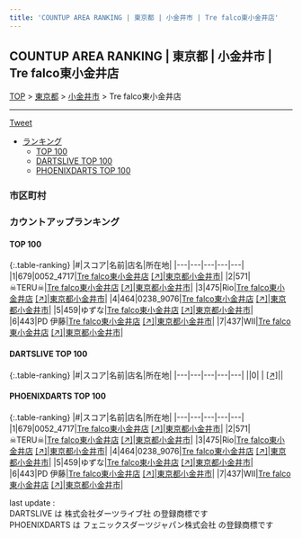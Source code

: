 ```yaml
---
title: 'COUNTUP AREA RANKING | 東京都 | 小金井市 | Tre falco東小金井店'
---
```

## COUNTUP AREA RANKING | 東京都 | 小金井市 | Tre falco東小金井店

[TOP](/darts/rank/) > [東京都](/darts/rank/東京都/) > [小金井市](/darts/rank/東京都/小金井市/) > Tre falco東小金井店

___

<a href="https://twitter.com/share?ref_src=twsrc%5Etfw" data-text="COUNTUP AREA RANKING | 東京都小金井市Tre falco東小金井店" class="twitter-share-button" data-hashtags="DARTSLIVE,PHOENIXDARTS,darts,ダーツ" data-show-count="false">Tweet</a>

* [ランキング](#カウントアップランキング)
    * [TOP 100](#top-100)
    * [DARTSLIVE TOP 100](#dartslive-top-100)
    * [PHOENIXDARTS TOP 100](#phoenixdarts-top-100)

### 市区町村

<ul>

</ul>

### カウントアップランキング

#### TOP 100



{:.table-ranking}
|#|スコア|名前|店名|所在地|
|---|---|---|---|---|
|1|679|<span class="rank-name-pd">0052_4717</span>|<a href="/darts/rank/shops/82129.html">Tre falco東小金井店</a> <a href="https://vs.phoenixdarts.com/jp/shop/shopDetailInfo/s_82129?s_seq=82129">[↗]</a>|<a href="/darts/rank/東京都/小金井市">東京都小金井市</a>|
|2|571|<span class="rank-name-pd">☠TERU☠</span>|<a href="/darts/rank/shops/82129.html">Tre falco東小金井店</a> <a href="https://vs.phoenixdarts.com/jp/shop/shopDetailInfo/s_82129?s_seq=82129">[↗]</a>|<a href="/darts/rank/東京都/小金井市">東京都小金井市</a>|
|3|475|<span class="rank-name-pd">Rio</span>|<a href="/darts/rank/shops/82129.html">Tre falco東小金井店</a> <a href="https://vs.phoenixdarts.com/jp/shop/shopDetailInfo/s_82129?s_seq=82129">[↗]</a>|<a href="/darts/rank/東京都/小金井市">東京都小金井市</a>|
|4|464|<span class="rank-name-pd">0238_9076</span>|<a href="/darts/rank/shops/82129.html">Tre falco東小金井店</a> <a href="https://vs.phoenixdarts.com/jp/shop/shopDetailInfo/s_82129?s_seq=82129">[↗]</a>|<a href="/darts/rank/東京都/小金井市">東京都小金井市</a>|
|5|459|<span class="rank-name-pd">ゆずな</span>|<a href="/darts/rank/shops/82129.html">Tre falco東小金井店</a> <a href="https://vs.phoenixdarts.com/jp/shop/shopDetailInfo/s_82129?s_seq=82129">[↗]</a>|<a href="/darts/rank/東京都/小金井市">東京都小金井市</a>|
|6|443|<span class="rank-name-pd">PD 伊藤</span>|<a href="/darts/rank/shops/82129.html">Tre falco東小金井店</a> <a href="https://vs.phoenixdarts.com/jp/shop/shopDetailInfo/s_82129?s_seq=82129">[↗]</a>|<a href="/darts/rank/東京都/小金井市">東京都小金井市</a>|
|7|437|<span class="rank-name-pd">WII</span>|<a href="/darts/rank/shops/82129.html">Tre falco東小金井店</a> <a href="https://vs.phoenixdarts.com/jp/shop/shopDetailInfo/s_82129?s_seq=82129">[↗]</a>|<a href="/darts/rank/東京都/小金井市">東京都小金井市</a>|


#### DARTSLIVE TOP 100



{:.table-ranking}
|#|スコア|名前|店名|所在地|
|---|---|---|---|---|
||0|<span class="rank-name-dl"> </span>|<a href="/darts/rank/shops/.html"></a> <a href="">[↗]</a>|<a href="/darts/rank//"></a>|


#### PHOENIXDARTS TOP 100



{:.table-ranking}
|#|スコア|名前|店名|所在地|
|---|---|---|---|---|
|1|679|<span class="rank-name-pd">0052_4717</span>|<a href="/darts/rank/shops/82129.html">Tre falco東小金井店</a> <a href="https://vs.phoenixdarts.com/jp/shop/shopDetailInfo/s_82129?s_seq=82129">[↗]</a>|<a href="/darts/rank/東京都/小金井市">東京都小金井市</a>|
|2|571|<span class="rank-name-pd">☠TERU☠</span>|<a href="/darts/rank/shops/82129.html">Tre falco東小金井店</a> <a href="https://vs.phoenixdarts.com/jp/shop/shopDetailInfo/s_82129?s_seq=82129">[↗]</a>|<a href="/darts/rank/東京都/小金井市">東京都小金井市</a>|
|3|475|<span class="rank-name-pd">Rio</span>|<a href="/darts/rank/shops/82129.html">Tre falco東小金井店</a> <a href="https://vs.phoenixdarts.com/jp/shop/shopDetailInfo/s_82129?s_seq=82129">[↗]</a>|<a href="/darts/rank/東京都/小金井市">東京都小金井市</a>|
|4|464|<span class="rank-name-pd">0238_9076</span>|<a href="/darts/rank/shops/82129.html">Tre falco東小金井店</a> <a href="https://vs.phoenixdarts.com/jp/shop/shopDetailInfo/s_82129?s_seq=82129">[↗]</a>|<a href="/darts/rank/東京都/小金井市">東京都小金井市</a>|
|5|459|<span class="rank-name-pd">ゆずな</span>|<a href="/darts/rank/shops/82129.html">Tre falco東小金井店</a> <a href="https://vs.phoenixdarts.com/jp/shop/shopDetailInfo/s_82129?s_seq=82129">[↗]</a>|<a href="/darts/rank/東京都/小金井市">東京都小金井市</a>|
|6|443|<span class="rank-name-pd">PD 伊藤</span>|<a href="/darts/rank/shops/82129.html">Tre falco東小金井店</a> <a href="https://vs.phoenixdarts.com/jp/shop/shopDetailInfo/s_82129?s_seq=82129">[↗]</a>|<a href="/darts/rank/東京都/小金井市">東京都小金井市</a>|
|7|437|<span class="rank-name-pd">WII</span>|<a href="/darts/rank/shops/82129.html">Tre falco東小金井店</a> <a href="https://vs.phoenixdarts.com/jp/shop/shopDetailInfo/s_82129?s_seq=82129">[↗]</a>|<a href="/darts/rank/東京都/小金井市">東京都小金井市</a>|


<div class="footer border-top border-gray-light mt-5 pt-3 text-right text-gray">
    last update : <span style="font-weight: italic" id="foot_last_modified"></span><br />
    DARTSLIVE は 株式会社ダーツライブ社 の登録商標です<br />
    PHOENIXDARTS は フェニックスダーツジャパン株式会社 の登録商標です<br />
</div>

<script src="https://cdnjs.cloudflare.com/ajax/libs/jquery.tablesorter/2.31.3/js/jquery.tablesorter.min.js" integrity="sha512-qzgd5cYSZcosqpzpn7zF2ZId8f/8CHmFKZ8j7mU4OUXTNRd5g+ZHBPsgKEwoqxCtdQvExE5LprwwPAgoicguNg==" crossorigin="anonymous" referrerpolicy="no-referrer"></script>
<link rel="stylesheet" href="https://cdnjs.cloudflare.com/ajax/libs/jquery.tablesorter/2.31.3/css/theme.default.min.css" integrity="sha512-wghhOJkjQX0Lh3NSWvNKeZ0ZpNn+SPVXX1Qyc9OCaogADktxrBiBdKGDoqVUOyhStvMBmJQ8ZdMHiR3wuEq8+w==" crossorigin="anonymous" referrerpolicy="no-referrer" />
<script>
$(function() {
    $(".table-ranking").tablesorter({sortList:[[0, 0]]});
    $("#foot_last_modified").text(formatDate(new Date(document.lastModified), 'yyyy-MM-dd HH:mm:ss'));
});
</script>

<script async src="https://platform.twitter.com/widgets.js" charset="utf-8"></script>